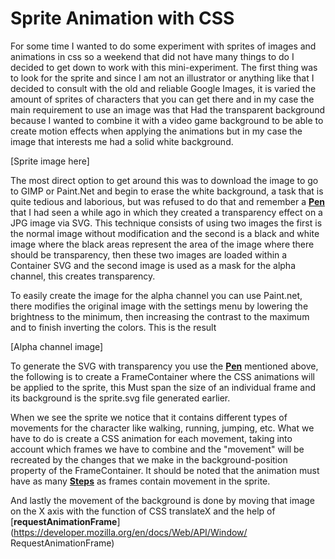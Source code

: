 # Sprite Animation with CSS

For some time I wanted to do some experiment with sprites of images and animations in css so a weekend that did not have many things to do I decided to get down to work with this mini-experiment. The first thing was to look for the sprite and since I am not an illustrator or anything like that I decided to consult with the old and reliable Google Images, it is varied the amount of sprites of characters that you can get there and in my case the main requirement to use an image was that Had the transparent background because I wanted to combine it with a video game background to be able to create motion effects when applying the animations but in my case the image that interests me had a solid white background.

[Sprite image here]

The most direct option to get around this was to download the image to go to GIMP or Paint.Net and begin to erase the white background, a task that is quite tedious and laborious, but was refused to do that and remember a [**Pen**](https://codepen.io/shshaw/full/tKpdl) that I had seen a while ago in which they created a transparency effect on a JPG image via SVG. This technique consists of using two images the first is the normal image without modification and the second is a black and white image where the black areas represent the area of ​​the image where there should be transparency, then these two images are loaded within a Container SVG and the second image is used as a mask for the alpha channel, this creates transparency.

To easily create the image for the alpha channel you can use Paint.net, there modifies the original image with the settings menu by lowering the brightness to the minimum, then increasing the contrast to the maximum and to finish inverting the colors. This is the result

[Alpha channel image]

To generate the SVG with transparency you use the [**Pen**](https://codepen.io/shshaw/full/tKpdl) mentioned above, the following is to create a FrameContainer where the CSS animations will be applied to the sprite, this Must span the size of an individual frame and its background is the sprite.svg file generated earlier.

When we see the sprite we notice that it contains different types of movements for the character like walking, running, jumping, etc. What we have to do is create a CSS animation for each movement, taking into account which frames we have to combine and the "movement" will be recreated by the changes that we make in the background-position property of the FrameContainer. It should be noted that the animation must have as many [**Steps**](https://css-tricks.com/using-multi-step-animations-transitions) as frames contain movement in the sprite.

And lastly the movement of the background is done by moving that image on the X axis with the function of CSS translateX and the help of [**requestAnimationFrame**](https://developer.mozilla.org/en/docs/Web/API/Window/ RequestAnimationFrame)
